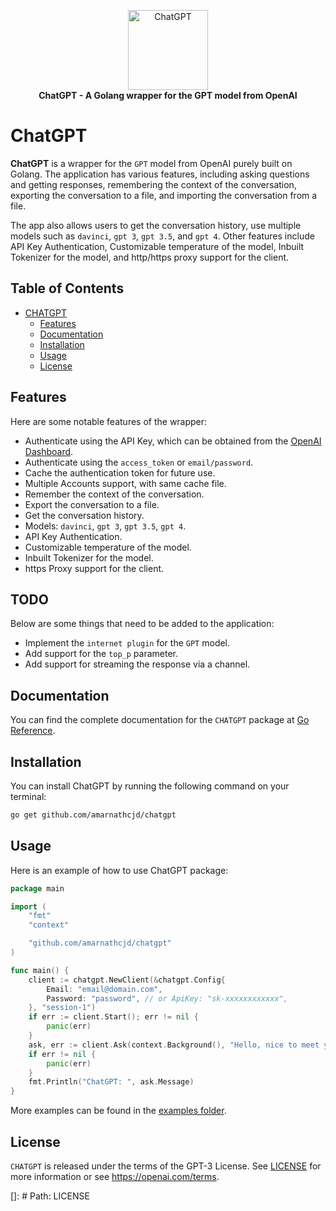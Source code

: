 <p align="center">
    <a href="https://github.com/amarnathcjd/chatgpt">
        <img src="https://i.imgur.com/isfTY5X.png" alt="ChatGPT" width="128">
    </a>
    <br>
    <b>ChatGPT - A Golang wrapper for the GPT model from OpenAI</b>
</p>

# ChatGPT

**ChatGPT** is a wrapper for the `GPT` model from OpenAI purely built on Golang. The application has various features, including asking questions and getting responses, remembering the context of the conversation, exporting the conversation to a file, and importing the conversation from a file. 

The app also allows users to get the conversation history, use multiple models such as `davinci`, `gpt 3`, `gpt 3.5`, and `gpt 4`. Other features include API Key Authentication, Customizable temperature of the model, Inbuilt Tokenizer for the model, and http/https proxy support for the client. 

## Table of Contents

- [CHATGPT](#chatgpt)
  - [Features](#features)
  - [Documentation](#documentation)
  - [Installation](#installation)
  - [Usage](#usage)
  - [License](#license)

## Features
Here are some notable features of the wrapper:

- Authenticate using the API Key, which can be obtained from the [OpenAI Dashboard](https://beta.openai.com/).
- Authenticate using the `access_token` or `email/password`.
- Cache the authentication token for future use.
- Multiple Accounts support, with same cache file.
- Remember the context of the conversation.
- Export the conversation to a file.
- Get the conversation history.
- Models: `davinci`, `gpt 3`, `gpt 3.5`, `gpt 4`.
- API Key Authentication.
- Customizable temperature of the model.
- Inbuilt Tokenizer for the model.
- https Proxy support for the client.

## TODO
Below are some things that need to be added to the application:

- Implement the `internet plugin` for the `GPT` model.
- Add support for the `top_p` parameter.
- Add support for streaming the response via a channel.

## Documentation

You can find the complete documentation for the `CHATGPT` package at [Go Reference](https://pkg.go.dev/github.com/amarnathcjd/chatgpt).

## Installation

You can install ChatGPT by running the following command on your terminal:

```bash
go get github.com/amarnathcjd/chatgpt
```

## Usage

Here is an example of how to use ChatGPT package:

```go
package main

import (
    "fmt"
    "context"

    "github.com/amarnathcjd/chatgpt"
)

func main() {
    client := chatgpt.NewClient(&chatgpt.Config{
        Email: "email@domain.com",
        Password: "password", // or ApiKey: "sk-xxxxxxxxxxxx",
    }, "session-1")
    if err := client.Start(); err != nil {
        panic(err) 
    }
    ask, err := client.Ask(context.Background(), "Hello, nice to meet you")
    if err != nil {
        panic(err)
    }
    fmt.Println("ChatGPT: ", ask.Message)
}

```

More examples can be found in the [examples folder](https//github.com/amarnathcjd/chatgpt/tree/master/examples).

## License

`CHATGPT` is released under the terms of the GPT-3 License. See [LICENSE](https://github.com/amarnathcjd/chatgpt/blob/master/LICENSE) for more information or see https://openai.com/terms.

[]: # Path: LICENSE
